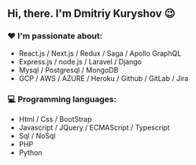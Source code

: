 ## Hi, there. I'm Dmitriy Kuryshov  :wink:

### :heart: I'm passionate about:

- React.js / Next.js / Redux / Saga / Apollo GraphQL
- Express.js / node.js / Laravel / Django
- Mysql / Postgresql / MongoDB
- GCP / AWS / AZURE / Heroku / Github / GitLab / Jira

### :computer: Programming languages:

- Html / Css / BootStrap
- Javascript / JQuery / ECMAScript / Typescript
- Sql / NoSql
- PHP
- Python
